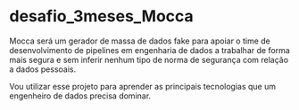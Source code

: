 # desafio_3meses_Mocca

Mocca será um gerador de massa de dados fake para apoiar o time de desenvolvimento de pipelines em engenharia de dados a trabalhar de forma mais segura e sem inferir nenhum tipo de norma de segurança com relação a dados pessoais.

Vou utilizar esse projeto para aprender as principais tecnologias que um engenheiro de dados precisa dominar.
